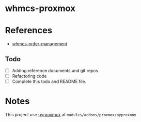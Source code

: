 # whmcs-proxmox

# References 

- [whmcs-order-management](https://github.com/dylanhansch/whmcs-order-management)

## Todo
- [ ] Adding reference documents and git repos
- [ ] Refactoring code
- [ ] Complete this todo and README file.

# Notes
This project use [pyproxmox](https://github.com/baonq-me/pyproxmox) at <code>modules/addons/proxmox/pyproxmox</code>
